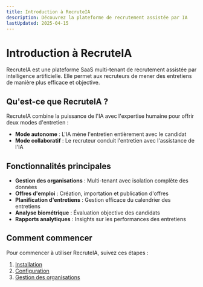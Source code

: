 ```yaml
---
title: Introduction à RecruteIA
description: Découvrez la plateforme de recrutement assistée par IA
lastUpdated: 2025-04-15
---
```


# Introduction à RecruteIA

RecruteIA est une plateforme SaaS multi-tenant de recrutement assistée par intelligence artificielle. Elle permet aux recruteurs de mener des entretiens de manière plus efficace et objective.

## Qu'est-ce que RecruteIA ?

RecruteIA combine la puissance de l'IA avec l'expertise humaine pour offrir deux modes d'entretien :

- **Mode autonome** : L'IA mène l'entretien entièrement avec le candidat
- **Mode collaboratif** : Le recruteur conduit l'entretien avec l'assistance de l'IA

## Fonctionnalités principales

- **Gestion des organisations** : Multi-tenant avec isolation complète des données
- **Offres d'emploi** : Création, importation et publication d'offres
- **Planification d'entretiens** : Gestion efficace du calendrier des entretiens
- **Analyse biométrique** : Évaluation objective des candidats
- **Rapports analytiques** : Insights sur les performances des entretiens

## Comment commencer

Pour commencer à utiliser RecruteIA, suivez ces étapes :

1. [Installation](/getting-started/installation)
2. [Configuration](/getting-started/configuration)
3. [Gestion des organisations](/features/organization-management)
